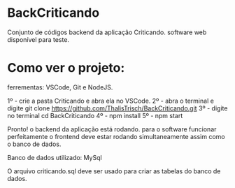 # BackCriticando

Conjunto de códigos backend da aplicação Criticando. software web disponível para teste.

# Como ver o projeto:

ferrementas: VSCode, Git e NodeJS.

1º - crie a pasta Criticando e abra ela no VSCode.
2º - abra o terminal e digite git clone https://github.com/ThalisTrisch/BackCriticando.git
3º - digite no terminal cd BackCriticando
4º - npm install
5º - npm start

Pronto! o backend da aplicação está rodando.
para o software funcionar perfeitamente o frontend deve estar rodando simultaneamente assim como o banco de dados.

Banco de dados utilizado: MySql

O arquivo criticando.sql deve ser usado para criar as tabelas do banco de dados.
